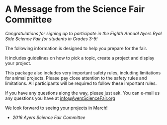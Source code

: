 
# A Message from the Science Fair Committee

*Congratulations for signing up to participate in the Eighth Annual Ayers Ryal Side Science Fair for students in Grades 3-5!*

The following information is designed to help you  prepare for the fair.  

It includes guidelines on how to pick a topic, create a project and display your project.  

This package also includes very important safety rules, including  limitations for animal projects.  Please pay close attention to the safety rules and  limitations.  All participants will be required to follow these important rules.

If you have any questions along the way, please just ask. You can e-mail us any questions you have at info@AyersScienceFair.org

We look forward to seeing your projects in March!

 - *2016 Ayers Science Fair Committee*
